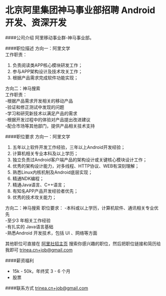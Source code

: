 北京阿里集团神马事业部招聘 Android 开发、资深开发
==========

####公司介绍
阿里移动事业群-神马事业部。  

####职位描述
方向一：阿里文学   
工作职责：   
1. 负责阅读类APP核心模块研发工作；   
2. 参与APP架构设计及技术攻关工作；  
3. 根据产品需求完成软件功能实现；  

方向二：神马搜索  
工作职责：  
-根据产品需求开发相关的移动产品  
-验证和修正测试中发现的问题  
-学习和研究新技术以满足产品的需求  
-根据开发过程中的体验对产品提出改进建议  
-配合市场等其他部门，提供产品相关技术支持 

####职位要求
方向一：阿里文学 
1. 五年以上软件开发工作经验，三年以上Android开发经验； 
2. 计算机相关专业本科及以上学历； 
3. 独立负责过Android客户端产品的架构设计或关键核心模块设计工作； 
4. 优秀的架构设计能力，对多线程、HTTP协议、WEB有深刻理解；  
5. 熟悉Linux内核机制及Android底层实现；  
6. 精通NDK编程；  
7. 精通Java语言、C++语言；  
8. 有知名APP产品开发经验者优先；  
9. 优秀的技术攻关能力；  

方向二：神马搜索 
职位要求： 
-本科或以上学历，计算机软件、通讯相关专业优先   
-至少3 年相关工作经验  
-有扎实的 Java语言基础  
-熟悉Android 开发技术，包括 UI 、网络等方面  

其他职位可直接在 [阿里社招主页](https://job.alibaba.com/zhaopin/position_list.htm) 搜索你感兴趣的职位，然后把职位链接和简历给我即可 [trinea.cn+job@gmail.com](mailto:trinea.cn+job@gmail.com)  

####薪资福利
- 15k - 50k，年终奖 3 - 6 个月
- 股票

####联系方式
[trinea.cn+job@gmail.com](mailto:trinea.cn+job@gmail.com)  
 